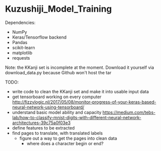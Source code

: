 # Kuzushiji_Model_Training
Dependencies:
- NumPy
- Keras/Tensorflow backend
- Pandas
- scikit-learn
- matplotlib
- requests

Note: the KKanji set is incomplete at the moment. Download it yourself via download_data.py because Github won't host the tar

TODO:
- write code to clean the KKanji set and make it into usable input data
- get tensorboard working on every computer http://fizzylogic.nl/2017/05/08/monitor-progress-of-your-keras-based-neural-network-using-tensorboard/
- understand basic model ability and capacity https://medium.com/tebs-lab/how-to-classify-mnist-digits-with-different-neural-network-architectures-39c75a0f03e3
- define features to be extracted
- find pages to translate, with translated labels
  - figure out a way to get the pages into clean data
    - where does a character begin or end?
